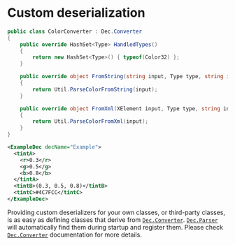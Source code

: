 # Custom deserialization

```cs
public class ColorConverter : Dec.Converter
{
    public override HashSet<Type> HandledTypes()
    {
        return new HashSet<Type>() { typeof(Color32) };
    }

    public override object FromString(string input, Type type, string inputName, int lineNumber)
    {
        return Util.ParseColorFromString(input);
    }

    public override object FromXml(XElement input, Type type, string inputName)
    {
        return Util.ParseColorFromXml(input);
    }
}
```

```xml
<ExampleDec decName="Example">
  <tintA>
    <r>0.3</r>
    <g>0.5</g>
    <b>0.8</b>
  </tintA>
  <tintB>(0.3, 0.5, 0.8)</tintB>
  <tintC>#4C7FCC</tintC>
</ExampleDec>
```

Providing custom deserializers for your own classes, or third-party classes, is as easy as defining classes that derive from [`Dec.Converter`](xref:Dec.Converter). [`Dec.Parser`](xref:Dec.Parser) will automatically find them during startup and register them. Please check [`Dec.Converter`](xref:Dec.Converter) documentation for more details.
